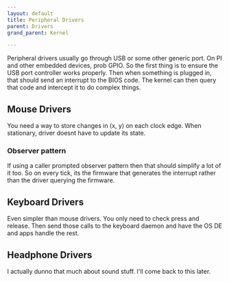 ```yaml
---
layout: default
title: Peripheral Drivers
parent: Drivers
grand_parent: Kernel

---
```


Peripheral drivers usually go through USB or some other generic port. On PI and other embedded devices, prob GPIO.
So the first thing is to ensure the USB port controller works properly. Then when something is plugged in, that should send an interrupt to the BIOS code. The kernel can then query that code and intercept it to do complex things.

## Mouse Drivers
You need a way to store changes in (x, y) on each clock edge. When stationary, driver doesnt have to update its state. 

### Observer pattern
If using a caller prompted observer pattern then that should simplify a lot of it too. So on every tick, its the firmware that generates the interrupt rather than the driver querying the firmware.

## Keyboard Drivers
Even simpler than mouse drivers. You only need to check press and release. Then send those calls to the keyboard daemon and have the OS DE and apps handle the rest.

## Headphone Drivers
I actually dunno that much about sound stuff. I'll come back to this later.
